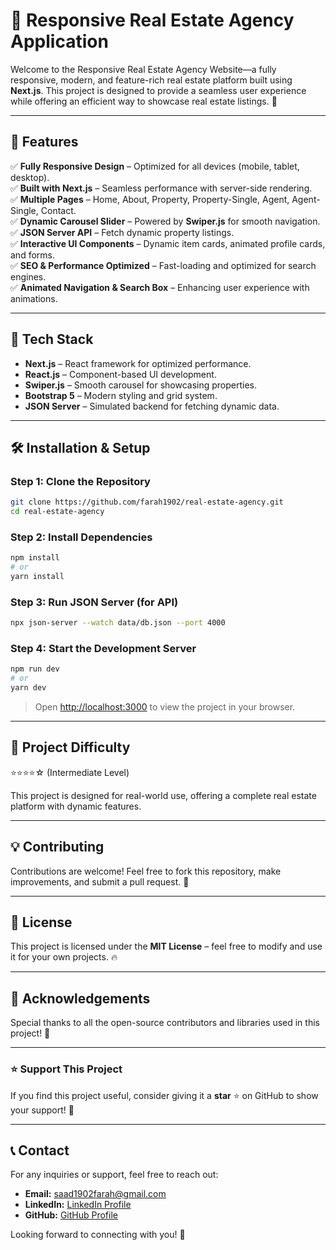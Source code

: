 # 🏡 Responsive Real Estate Agency Application

Welcome to the Responsive Real Estate Agency Website—a fully responsive, modern, and feature-rich real estate platform built using **Next.js**. This project is designed to provide a seamless user experience while offering an efficient way to showcase real estate listings. 🚀

---

## 📌 Features

✅ **Fully Responsive Design** – Optimized for all devices (mobile, tablet, desktop).\
✅ **Built with Next.js** – Seamless performance with server-side rendering.\
✅ **Multiple Pages** – Home, About, Property, Property-Single, Agent, Agent-Single, Contact.\
✅ **Dynamic Carousel Slider** – Powered by **Swiper.js** for smooth navigation.\
✅ **JSON Server API** – Fetch dynamic property listings.\
✅ **Interactive UI Components** – Dynamic item cards, animated profile cards, and forms.\
✅ **SEO & Performance Optimized** – Fast-loading and optimized for search engines.\
✅ **Animated Navigation & Search Box** – Enhancing user experience with animations.

---

## 🚀 Tech Stack

- **Next.js** – React framework for optimized performance.
- **React.js** – Component-based UI development.
- **Swiper.js** – Smooth carousel for showcasing properties.
- **Bootstrap 5** – Modern styling and grid system.
- **JSON Server** – Simulated backend for fetching dynamic data.


---

## 🛠️ Installation & Setup

### Step 1: Clone the Repository

```bash
git clone https://github.com/farah1902/real-estate-agency.git
cd real-estate-agency
```

### Step 2: Install Dependencies

```bash
npm install
# or
yarn install
```

### Step 3: Run JSON Server (for API)

```bash
npx json-server --watch data/db.json --port 4000
```

### Step 4: Start the Development Server

```bash
npm run dev
# or
yarn dev
```

> Open [http://localhost:3000](http://localhost:3000) to view the project in your browser.

---

## 📢 Project Difficulty

⭐⭐⭐⭐☆ (Intermediate Level)

This project is designed for real-world use, offering a complete real estate platform with dynamic features.

---

## 💡 Contributing

Contributions are welcome! Feel free to fork this repository, make improvements, and submit a pull request. 🚀

---

## 📜 License

This project is licensed under the **MIT License** – feel free to modify and use it for your own projects. 🔥

---

## 🙌 Acknowledgements

Special thanks to all the open-source contributors and libraries used in this project! 🎉

---

### ⭐ Support This Project

If you find this project useful, consider giving it a **star** ⭐ on GitHub to show your support! 🚀

---

## 📞 Contact

For any inquiries or support, feel free to reach out:

- **Email:** [saad1902farah@gmail.com](mailto\:saad1902farah@gmail.com)
- **LinkedIn:** [LinkedIn Profile](https://linkedin.com/in/saad-farah-gis/)
- **GitHub:** [GitHub Profile](https://github.com/saadfrh)

Looking forward to connecting with you! 🚀

